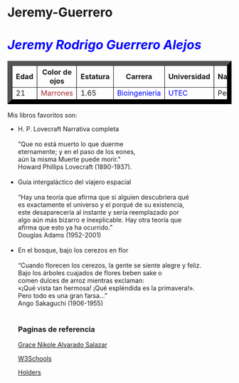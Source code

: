 # Jeremy-Guerrero
<!DOCTYPE html>
<html>
<head> </head>
<body>
<h1><span style="color: #0000ff;"><em>Jeremy Rodrigo Guerrero Alejos</em></span></h1>

<p> 
<table style="border-color: black;" border="10">
  <tr>
	<th> Edad </th>
	<th> Color de ojos </th>
	<th> Estatura </th>
	<th> Carrera </th>
	<th> Universidad </th>
	<th> Nacionalidad </th>
  </tr>
  <tr>
	<td> 21 </td>
	<td  style="color:brown"> Marrones </td>
	<td> 1.65 </td>
	<td  style="color:blue"> Bioingenieria </td>
	<td  style="color:blue"> UTEC </td>
	<td> Peruana </td>
  </tr>
</table>	
</p>

<p>
Mis libros favoritos son:<br>
<ul>
  <li>H. P. Lovecraft Narrativa completa<br>
    <br>
     "Que no está muerto lo que duerme <br> eternamente; y en el paso de los eones,<br> aún la misma Muerte puede morir."<br> 
Howard Phillips Lovecraft (1890-1937).</li>
  <br>
  
   <li>Guía intergaláctico del viajero espacial<br>
     <br>
“Hay una teoría que afirma que si alguien descubriera qué <br> es exactamente el universo y el porqué de su existencia,<br> este desaparecería al instante y sería reemplazado por <br> algo aún más bizarro e inexplicable. Hay otra teoría que <br> afirma que esto ya ha ocurrido.”<br>
Douglas Adams (1952-2001)</li>
  <br>
  
  <li> En el bosque, bajo los cerezos en flor<br>
    <br>
“Cuando florecen los cerezos, la gente se siente alegre y feliz.<br> Bajo los árboles cuajados de flores beben sake o <br> comen dulces de arroz mientras exclaman: <br> «¡Qué vista tan hermosa! ¡Qué espléndida es
la primavera!».<br>
Pero todo es una gran farsa…”<br>
Ango Sakaguchi (1906-1955)</li>
  <br> 
  <h3>Paginas de referencia</h3>
<p><a href="https://portfolio-45bb7.firebaseapp.com/">Grace Nikole Alvarado Salazar</a></p>
<p><a href="https://www.w3schools.com">W3Schools</a></p>
<p><a href="https://mindinentropy.wordpress.com/the-holders/">Holders</a></p>

</p>
</body>
</html>

